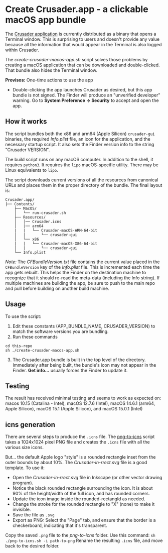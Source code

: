 # Create Crusader.app - a clickable macOS app bundle

The [Crusader application](https://github.com/Zoxc/crusader)
is currently distributed as a binary that opens a
Terminal window.
This is surprising to users and doesn't provide any value
because all the information that would appear in the Terminal
is also logged within Crusader.

The _create-crusader-macos-app.sh_ script solves those problems
by creating a macOS application that can be downloaded
and double-clicked.
That bundle also hides the Terminal window.

**Provisos:** One-time actions to use the app

* Double-clicking the app launches Crusader as desired, but
  this app bundle is not signed.
  The Finder will produce an "unverified developer" warning.
  Go to **System Preference -> Security** to accept and open the app.

## How it works

The script bundles
both the x86 and arm64 (Apple Silicon)
`crusader-gui` binaries,
the required _Info.plist_ file,
an icon for the application,
and the necessary startup script.
It also sets the Finder version info to
the string "Crusader VERSION". 

The build script runs on any macOS computer.
In addition to the shell, it requires `python3`.
It requires the `lipo` macOS-specific utility.
There may be Linux equivalents to `lipo`.

The script downloads current versions of all the resources
from canonical URLs and places them
in the proper directory of the bundle.
The final layout is:

```
Crusader.app/
├── Contents/
    ├── MacOS/
    │   └── run-crusader.sh
    ├── Resources/
    │   │── Crusader.icns
    │   |── arm64
    |   |   └── Crusader-macOS-ARM-64-bit
    │   |       └── crusader-gui
    │   └── x86
    |   |   └── Crusader-macOS-X86-64-bit
    │   |       └── crusader-gui
    └── Info.plist

```

_Note:_ The _CFBundleVersion.txt_ file contains the current 
value placed in the `CFBundleVersion` key of the _Info.plist_ file.
This is incremented each time the app gets rebuilt.
This helps the Finder on the destination machine to recognize that
it should re-read the meta-data (including the Info string).
If multiple machines are building the app, be sure to push to the main
repo and pull before building on another build machine. 

## Usage

To use the script:

1. Edit these constants
  (APP\_BUNDLE\_NAME, CRUSADER\_VERSION)
  to match the software versions you are bundling.
2. Run these commands

  ```
  cd this-repo
  sh ./create-crusader-macos-app.sh
  ```
3. The Crusader.app bundle is built in the top level
  of the directory. 
  Immediately after being built, the bundle's icon
  may not appear in the Finder.
  **Get info...** usually forces the Finder to update it.

## Testing

The result has received minimal testing
and seems to work as expected on:
macos 10.15 (Catalina - Intel),
macOS 12.7.6 (Intel),
macOS 14.6.1 (arm64, Apple Silicon),
macOS 15.1 (Apple Silicon), and
macOS 15.0.1 (Intel)

## icns generation

There are several steps to produce the `.icns` file.
The [png-to-icns](https://github.com/BenSouchet/png-to-icns)
script takes a 1024x1024 pixel PNG file and creates
the `.icns` file with all the various size icons.

But... the default Apple logo "style" is a rounded rectangle
inset from the outer bounds by about 10%.
The _Crusader-in-rrect.svg_ file is a good template.
To use it:

* Open the _Crusader-in-rrect.svg_ file in Inkscape
  (or other vector drawing program).
* Notice the black rounded rectangle surrounding the icon.
  It is about 90% of the height/width of the full icon,
  and has rounded corners.
* Update the icon image inside the rounded-rectangld as needed.
* Change the stroke for the rounded rectangle to "X" (none)
  to make it invisible.
* Save the file as `.svg`
* Export as PNG: Select the "Page" tab, and ensure that the
  border is a checkerboard, indicating that it's transparent.

Copy the saved `.png` file to the _png-to-icns_ folder.
Use this command: `sh ./png-to-icns.sh -i path-to-png`
Rename the resulting `.icns` file, and move back to the
desired folder.
